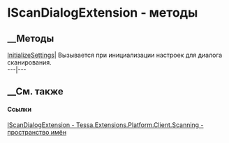# IScanDialogExtension - методы
##  __Методы
[InitializeSettings](M_Tessa_Extensions_Platform_Client_Scanning_IScanDialogExtension_InitializeSettings.htm)|
Вызывается при инициализации настроек для диалога сканирования.  
---|---  
## __См. также
#### Ссылки
[IScanDialogExtension -
](T_Tessa_Extensions_Platform_Client_Scanning_IScanDialogExtension.htm)
[Tessa.Extensions.Platform.Client.Scanning - пространство
имён](N_Tessa_Extensions_Platform_Client_Scanning.htm)
